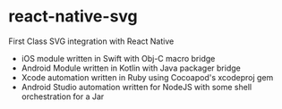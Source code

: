 # react-native-svg
First Class SVG integration with React Native

- iOS module written in Swift with Obj-C macro bridge
- Android Module written in Kotlin with Java packager bridge
- Xcode automation written in Ruby using Cocoapod's xcodeproj gem
- Android Studio automation written for NodeJS with some shell orchestration for a Jar
